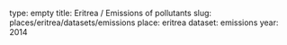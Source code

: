 type: empty
title: Eritrea / Emissions of pollutants
slug: places/eritrea/datasets/emissions
place: eritrea
dataset: emissions
year: 2014
